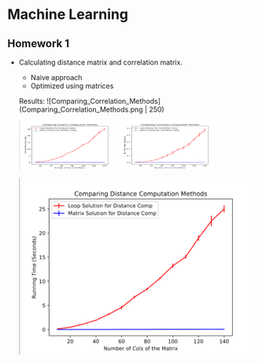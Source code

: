 # Machine Learning 

## Homework 1

- Calculating distance matrix and correlation matrix.
  - Naive approach
  - Optimized using matrices
 
  Results:
  ![Comparing_Correlation_Methods](Comparing_Correlation_Methods.png | 250)
 
  <img alt="Comparing_Distance_Computation_Methods" src="https://github.com/jonss0777/CSCI_325_Machine_Learning/blob/1dd9d6f7c6345098754c3b7390574bb6360d7e7a/Comparing_Distance_Computation_Methods.png" width="200" height="100">
   <img alt="Comparing_Correlation_Methods" src="https://github.com/jonss0777/CSCI_325_Machine_Learning/blob/1dd9d6f7c6345098754c3b7390574bb6360d7e7a/Comparing_Correlation_Methods.png" width="200" height="100">

 
  ![Comparing_Distance_Computation_Methods](https://github.com/jonss0777/CSCI_325_Machine_Learning/blob/1dd9d6f7c6345098754c3b7390574bb6360d7e7a/Comparing_Distance_Computation_Methods.png)

